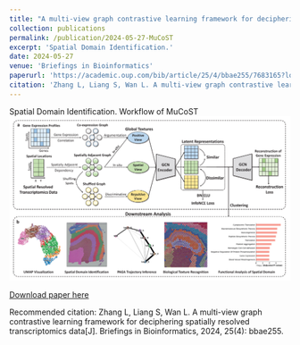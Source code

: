 ```yaml
---
title: "A multi-view graph contrastive learning framework for deciphering spatially resolved transcriptomics data"
collection: publications
permalink: /publication/2024-05-27-MuCoST
excerpt: 'Spatial Domain Identification.'
date: 2024-05-27
venue: 'Briefings in Bioinformatics'
paperurl: 'https://academic.oup.com/bib/article/25/4/bbae255/7683165?login=false#459765375'
citation: 'Zhang L, Liang S, Wan L. A multi-view graph contrastive learning framework for deciphering spatially resolved transcriptomics data[J]. Briefings in Bioinformatics, 2024, 25(4): bbae255.'
---
```

Spatial Domain Identification. Workflow of MuCoST ![Overview of MuCoST](/images/mucost_framework.png)

[Download paper here](https://academic.oup.com/bib/article/25/4/bbae255/7683165?login=false#459765375)

Recommended citation: Zhang L, Liang S, Wan L. A multi-view graph contrastive learning framework for deciphering spatially resolved transcriptomics data[J]. Briefings in Bioinformatics, 2024, 25(4): bbae255.